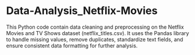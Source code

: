 # Data-Analysis_Netflix-Movies
This Python code contain data cleaning and preprocessing on the Netflix Movies and TV Shows dataset (netflix_titles.csv).
It uses the Pandas library to handle missing values, remove duplicates, standardize text fields, and ensure consistent data formatting for further analysis.
